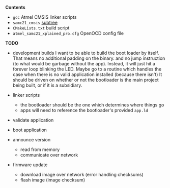 **Contents**

* `gcc` Atmel CMSIS linker scripts
* `samc21_cmsis` [subtree](https://github.com/benjaminjnoack/samc21_cmsis)
* `CMakeLists.txt` build script
* `atmel_samc21_xplained_pro.cfg` OpenOCD config file


**TODO**

* development builds
I want to be able to build the boot loader by itself.
That means no additional padding on the binary.
and no jump instruction (to what would be garbage without the app).
Instead, it will just hit a forever loop blinking the LED.
Maybe go to a routine which handles the case when there is no valid application installed (because there isn't)
It should be driven on whether or not the bootloader is the main project being built, or if it is a subsidiary.

* linker scripts
    * the bootloader should be the one which determines where things go
    * apps will need to reference the bootloader's provided `app.ld`
* validate application
* boot application
* announce version
    * read from memory
    * communicate over network
* firmware update
    * download image over network (error handling checksums)
    * flash image (image checksum)
    
